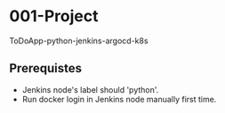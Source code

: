 # 001-Project
ToDoApp-python-jenkins-argocd-k8s

## Prerequistes
>
- Jenkins node's label should 'python'.
- Run docker login in Jenkins node manually first time.